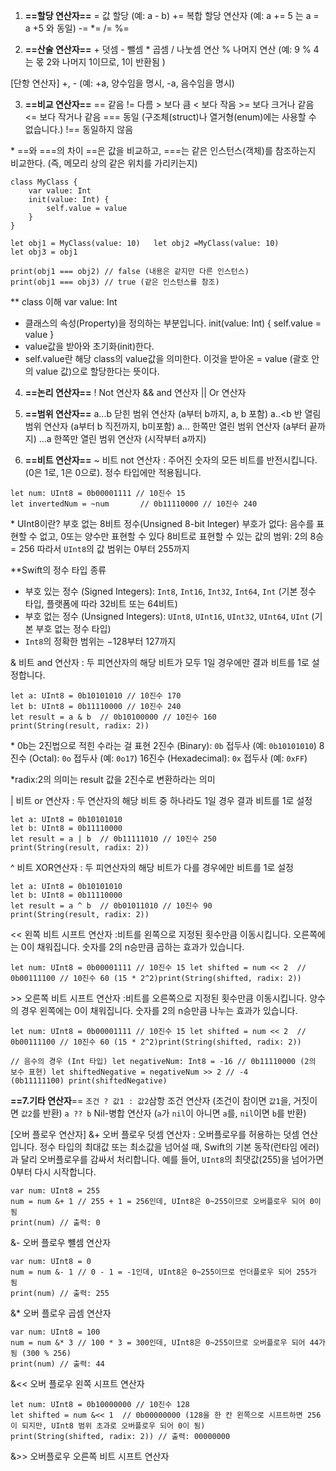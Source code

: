 1. **==할당 연산자==**
= 값 할당 (예: a - b)
+= 복합 할당 연산자 (예: a += 5 는 a = a +5 와 동일)
-=
\*=
/=
%=

2. **==산술 연산자==**
\+ 덧셈
\- 뺄셈
\* 곱셈
/ 나눗셈 연산
% 나머지 연산 (예: 9 % 4 는 몫 2와 나머지 1이므로, 1이 반환됨 )

[단항 연산자]
+, - (예: +a, 양수임을 명시, -a, 음수임을 명시)

3. **==비교 연산자==**
== 같음
!= 다름
\> 보다 큼
\< 보다 작음
\>= 보다 크거나 같음
\<= 보다 작거나 같음
=== 동일 (구조체(struct)나 열거형(enum)에는 사용할 수 없습니다.)
!== 동일하지 않음

\* \==와 \=\==의 차이
\==은 값을 비교하고, \=\==는 같은 인스턴스(객체)를 참조하는지 비교한다. (즉, 메모리 상의 같은 위치를 가리키는지)

```
class MyClass { 
	var value: Int 
	init(value: Int) { 
		self.value = value 
	} 
} 

let obj1 = MyClass(value: 10) 	let obj2 =MyClass(value: 10) 
let obj3 = obj1 

print(obj1 === obj2) // false (내용은 같지만 다른 인스턴스) 
print(obj1 === obj3) // true (같은 인스턴스를 참조)
```

\** class 이해
var value: Int 
 - 클래스의 속성(Property)을 정의하는 부분입니다.
init(value: Int) { self.value = value } 
 - value값을 받아와 초기화(init)한다. 
 - self.value란 해당 class의 value값을 의미한다. 이것을 받아온 = value (괄호 안의 value 값)으로 할당한다는 뜻이다.
 
4. **==논리 연산자==**
! Not 연산자
&& and 연산자
|| Or 연산자

5. **==범위 연산자==**
a...b 닫힌 범위 연산자 (a부터 b까지, a, b 포함)
a..<b 반 열림 범위 연산자 (a부터 b 직전까지, b미포함)
a... 한쪽만 열린 범위 연산자 (a부터 끝까지)
...a  한쪽만 열린 범위 연산자 (시작부터 a까지)

6. **==비트 연산자==**
~ 비트 not 연산자
: 주어진 숫자의 모든 비트를 반전시킵니다. (0은 1로, 1은 0으로). 정수 타입에만 적용됩니다.

```
let num: UInt8 = 0b00001111 // 10진수 15
let invertedNum = ~num       // 0b11110000 // 10진수 240
```

\* UInt8이란? 
부호 없는 8비트 정수(Unsigned 8-bit Integer)
부호가 없다: 음수를 표현할 수 없고, 0또는 양수만 표현할 수 있다
8비트로 표현할 수 있는 값의 범위: 2의 8승 = 256
따라서 `UInt8`의 값 범위는 0부터 255까지

\*\*Swift의 정수 타입 종류
- 부호 있는 정수 (Signed Integers): `Int8`, `Int16`, `Int32`, `Int64`, `Int` (기본 정수 타입, 플랫폼에 따라 32비트 또는 64비트)
- 부호 없는 정수 (Unsigned Integers): `UInt8`, `UInt16`, `UInt32`, `UInt64`, `UInt` (기본 부호 없는 정수 타입)
- `Int8`의 정확한 범위는 −128부터 127까지

& 비트 and 연산자
: 두 피연산자의 해당 비트가 모두 1일 경우에만 결과 비트를 1로 설정합니다.

```
let a: UInt8 = 0b10101010 // 10진수 170 
let b: UInt8 = 0b11110000 // 10진수 240 
let result = a & b  // 0b10100000 // 10진수 160 
print(String(result, radix: 2))
```

\* 0b는 2진법으로 적힌 수라는 걸 표현
2진수 (Binary): `0b` 접두사 (예: `0b10101010`)
8진수 (Octal): `0o` 접두사 (예: `0o17`)
16진수 (Hexadecimal): `0x` 접두사 (예: `0xFF`)

\*radix:2의 의미는 result 값을 2진수로 변환하라는 의미

| 비트 or 연산자
: 두 연산자의 해당 비트 중 하나라도 1일 경우 결과 비트를 1로 설정

```
let a: UInt8 = 0b10101010 
let b: UInt8 = 0b11110000 
let result = a | b  // 0b11111010 // 10진수 250 
print(String(result, radix: 2))
```

^ 비트 XOR연산자
: 두 피연산자의 해당 비트가 다를 경우에만 비트를 1로 설정

```
let a: UInt8 = 0b10101010 
let b: UInt8 = 0b11110000 
let result = a ^ b  // 0b01011010 // 10진수 90 
print(String(result, radix: 2))
```

<< 왼쪽 비트 시프트 연산자
:비트를 왼쪽으로 지정된 횟수만큼 이동시킵니다. 오른쪽에는 0이 채워집니다. 숫자를 2의 n승만큼 곱하는 효과가 있습니다.

```
let num: UInt8 = 0b00001111 // 10진수 15 let shifted = num << 2  // 0b00111100 // 10진수 60 (15 * 2^2)print(String(shifted, radix: 2))
```

\>> 오른쪽 비트 시프트 연산자
:비트를 오른쪽으로 지정된 횟수만큼 이동시킵니다. 양수의 경우 왼쪽에는 0이 채워집니다. 숫자를 2의 n승만큼 나누는 효과가 있습니다.

```
let num: UInt8 = 0b00001111 // 10진수 15 let shifted = num << 2  // 0b00111100 // 10진수 60 (15 * 2^2)print(String(shifted, radix: 2))

// 음수의 경우 (Int 타입) let negativeNum: Int8 = -16 // 0b11110000 (2의 보수 표현) let shiftedNegative = negativeNum >> 2 // -4 (0b11111100) print(shiftedNegative)
```

**==7.기타 연산자**==
`조건 ? 값1 : 값2`삼항 조건 연산자 (조건이 참이면 `값1`을, 거짓이면 `값2`를 반환)
`a ?? b` Nil-병합 연산자 (`a`가 `nil`이 아니면 `a`를, `nil`이면 `b`를 반환)

[오버 플로우 연산자]
&+ 오버 플로우 덧셈 연산자
: 오버플로우를 허용하는 덧셈 연산입니다. 정수 타입의 최대값 또는 최소값을 넘어설 때, Swift의 기본 동작(런타임 에러)과 달리 오버플로우를 감싸서 처리합니다. 예를 들어, `UInt8`의 최댓값(255)을 넘어가면 0부터 다시 시작합니다.

```
var num: UInt8 = 255 
num = num &+ 1 // 255 + 1 = 256인데, UInt8은 0~255이므로 오버플로우 되어 0이 됨
print(num) // 출력: 0
```

&- 오버 플로우 뺼셈 연산자

```
var num: UInt8 = 0 
num = num &- 1 // 0 - 1 = -1인데, UInt8은 0~255이므로 언더플로우 되어 255가 됨 
print(num) // 출력: 255
```

&* 오버 플로우 곱셈 연산자

```
var num: UInt8 = 100 
num = num &* 3 // 100 * 3 = 300인데, UInt8은 0~255이므로 오버플로우 되어 44가 됨 (300 % 256) 
print(num) // 출력: 44
```

&<< 오버 플로우 왼쪽 시프트 연산자
```
let num: UInt8 = 0b10000000 // 10진수 128 
let shifted = num &<< 1  // 0b00000000 (128을 한 칸 왼쪽으로 시프트하면 256이 되지만, UInt8 범위 초과로 오버플로우 되어 0이 됨) 
print(String(shifted, radix: 2)) // 출력: 00000000
```

&>> 오버플로우 오른쪽 비트 시프트 연산자
